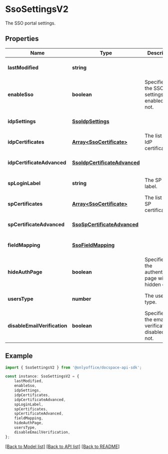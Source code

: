# SsoSettingsV2

The SSO portal settings.

## Properties

Name | Type | Description | Notes
------------ | ------------- | ------------- | -------------
**lastModified** | **string** |  | [optional] [default to undefined]
**enableSso** | **boolean** | Specifies if the SSO settings are enabled or not. | [optional] [default to undefined]
**idpSettings** | [**SsoIdpSettings**](SsoIdpSettings.md) |  | [optional] [default to undefined]
**idpCertificates** | [**Array&lt;SsoCertificate&gt;**](SsoCertificate.md) | The list of the IdP certificates. | [optional] [default to undefined]
**idpCertificateAdvanced** | [**SsoIdpCertificateAdvanced**](SsoIdpCertificateAdvanced.md) |  | [optional] [default to undefined]
**spLoginLabel** | **string** | The SP login label. | [optional] [default to undefined]
**spCertificates** | [**Array&lt;SsoCertificate&gt;**](SsoCertificate.md) | The list of the SP certificates. | [optional] [default to undefined]
**spCertificateAdvanced** | [**SsoSpCertificateAdvanced**](SsoSpCertificateAdvanced.md) |  | [optional] [default to undefined]
**fieldMapping** | [**SsoFieldMapping**](SsoFieldMapping.md) |  | [optional] [default to undefined]
**hideAuthPage** | **boolean** | Specifies if the authentication page will be hidden or not. | [optional] [default to undefined]
**usersType** | **number** | The user type. | [optional] [default to undefined]
**disableEmailVerification** | **boolean** | Specifies if the email verification is disabled or not. | [optional] [default to undefined]

## Example

```typescript
import { SsoSettingsV2 } from '@onlyoffice/docspace-api-sdk';

const instance: SsoSettingsV2 = {
    lastModified,
    enableSso,
    idpSettings,
    idpCertificates,
    idpCertificateAdvanced,
    spLoginLabel,
    spCertificates,
    spCertificateAdvanced,
    fieldMapping,
    hideAuthPage,
    usersType,
    disableEmailVerification,
};
```

[[Back to Model list]](../README.md#documentation-for-models) [[Back to API list]](../README.md#documentation-for-api-endpoints) [[Back to README]](../README.md)
